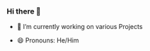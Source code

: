 ### Hi there 👋
<!--
**christo070/christo070** is a ✨ _special_ ✨ repository because its `README.md` (this file) appears on your GitHub profile.

Here are some ideas to get you started:
-->
- 🔭 I’m currently working on various Projects  
<!--
- 🌱 I’m currently learning ...
- 👯 I’m looking to collaborate on ...
- 🤔 I’m looking for help with ...
- 💬 Ask me about ...
- 📫 How to reach me: ...   
-->
- 😄 Pronouns: He/Him   
<!--
- ⚡ Fun fact: ...   
-->

